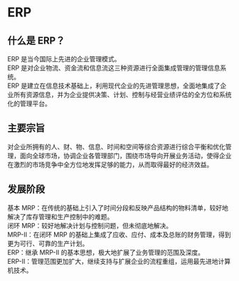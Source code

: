# ERP
## 什么是 ERP？
ERP 是当今国际上先进的企业管理模式。  
ERP 是对企业物流、资金流和信息流这三种资源进行全面集成管理的管理信息系统。  
ERP 是建立在信息技术基础上，利用现代企业的先进管理思想，全面地集成了企业所有资源信息，并为企业提供决策、计划、控制与经营业绩评估的全方位和系统化的管理平台。

## 主要宗旨
对企业所拥有的人、财、物、信息、时间和空间等综合资源进行综合平衡和优化管理，面向全球市场，协调企业各管理部门，围绕市场导向开展业务活动，使得企业在激烈的市场竞争中全方位地发挥足够的能力，从而取得最好的经济效益。

## 发展阶段
基本 MRP：在传统的基础上引入了时间分段和反映产品结构的物料清单，较好地解决了库存管理和生产控制中的难题。  
闭环 MRP：较好地解决计划与控制问题，但未彻底地解决。  
MRP-II：在闭环 MRP 的基础上集成了应收、应付、成本及总账的财务管理，得到更为可行、可靠的生产计划。  
ERP：继承 MRP-II 的基本思想，极大地扩展了业务管理的范围及深度。  
ERP-II：管理范围更加扩大，继续支持与扩展企业的流程重组，运用最先进地计算机技术。  
